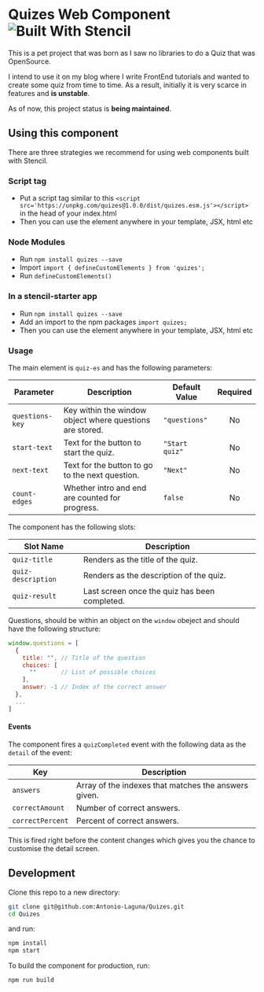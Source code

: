 # Quizes Web Component ![Built With Stencil](https://img.shields.io/badge/-Built%20With%20Stencil-16161d.svg?logo=data%3Aimage%2Fsvg%2Bxml%3Bbase64%2CPD94bWwgdmVyc2lvbj0iMS4wIiBlbmNvZGluZz0idXRmLTgiPz4KPCEtLSBHZW5lcmF0b3I6IEFkb2JlIElsbHVzdHJhdG9yIDE5LjIuMSwgU1ZHIEV4cG9ydCBQbHVnLUluIC4gU1ZHIFZlcnNpb246IDYuMDAgQnVpbGQgMCkgIC0tPgo8c3ZnIHZlcnNpb249IjEuMSIgaWQ9IkxheWVyXzEiIHhtbG5zPSJodHRwOi8vd3d3LnczLm9yZy8yMDAwL3N2ZyIgeG1sbnM6eGxpbms9Imh0dHA6Ly93d3cudzMub3JnLzE5OTkveGxpbmsiIHg9IjBweCIgeT0iMHB4IgoJIHZpZXdCb3g9IjAgMCA1MTIgNTEyIiBzdHlsZT0iZW5hYmxlLWJhY2tncm91bmQ6bmV3IDAgMCA1MTIgNTEyOyIgeG1sOnNwYWNlPSJwcmVzZXJ2ZSI%2BCjxzdHlsZSB0eXBlPSJ0ZXh0L2NzcyI%2BCgkuc3Qwe2ZpbGw6I0ZGRkZGRjt9Cjwvc3R5bGU%2BCjxwYXRoIGNsYXNzPSJzdDAiIGQ9Ik00MjQuNywzNzMuOWMwLDM3LjYtNTUuMSw2OC42LTkyLjcsNjguNkgxODAuNGMtMzcuOSwwLTkyLjctMzAuNy05Mi43LTY4LjZ2LTMuNmgzMzYuOVYzNzMuOXoiLz4KPHBhdGggY2xhc3M9InN0MCIgZD0iTTQyNC43LDI5Mi4xSDE4MC40Yy0zNy42LDAtOTIuNy0zMS05Mi43LTY4LjZ2LTMuNkgzMzJjMzcuNiwwLDkyLjcsMzEsOTIuNyw2OC42VjI5Mi4xeiIvPgo8cGF0aCBjbGFzcz0ic3QwIiBkPSJNNDI0LjcsMTQxLjdIODcuN3YtMy42YzAtMzcuNiw1NC44LTY4LjYsOTIuNy02OC42SDMzMmMzNy45LDAsOTIuNywzMC43LDkyLjcsNjguNlYxNDEuN3oiLz4KPC9zdmc%2BCg%3D%3D&colorA=16161d&style=flat-square)

This is a pet project that was born as I saw no libraries to do a Quiz that was OpenSource. 

I intend to use it on my blog where I write FrontEnd tutorials and wanted to create some quiz from time to time. As a result, initially it is very scarce in features and **is unstable**.

As of now, this project status is **being maintained**.

## Using this component

There are three strategies we recommend for using web components built with Stencil.

### Script tag

- Put a script tag similar to this `<script src='https://unpkg.com/quizes@1.0.0/dist/quizes.esm.js'></script>` in the head of your index.html
- Then you can use the element anywhere in your template, JSX, html etc

### Node Modules

- Run `npm install quizes --save`
- Import `import { defineCustomElements } from 'quizes';`
- Run `defineCustomElements()`

### In a stencil-starter app

- Run `npm install quizes --save`
- Add an import to the npm packages `import quizes;`
- Then you can use the element anywhere in your template, JSX, html etc

### Usage

The main element is `quiz-es` and has the following parameters:

| Parameter       | Description                                              | Default Value  | Required |
|-----------------|----------------------------------------------------------|----------------|:--------:|
| `questions-key` | Key within the window object where questions are stored. | `"questions"`  |    No    |
| `start-text`    | Text for the button to start the quiz.                   | `"Start quiz"` |    No    |
| `next-text`     | Text for the button to go to the next question.          | `"Next"`       |    No    |
| `count-edges`   | Whether intro and end are counted for progress.          | `false`        |    No    |

The component has the following slots:

| Slot Name          | Description                                   |
|--------------------|-----------------------------------------------|
| `quiz-title`       | Renders as the title of the quiz.             |
| `quiz-description` | Renders as the description of the quiz.       |
| `quiz-result`      | Last screen once the quiz has been completed. |

Questions, should be within an object on the `window` obeject and should have the following structure:

```js
window.questions = [
  {
    title: "", // Title of the question
    choices: [
      ""       // List of possible choices
    ],
    answer: -1 // Index of the correct answer
  },
  ...
]
```

#### Events

The component fires a `quizCompleted` event with the following data as the `detail` of the event:

| Key              | Description                                          |
|------------------|------------------------------------------------------|
| `answers`        | Array of the indexes that matches the answers given. |
| `correctAmount`  | Number of correct answers.                           |
| `correctPercent` | Percent of correct answers.                          |

This is fired right before the content changes which gives you the chance to customise the detail screen. 

## Development

Clone this repo to a new directory:

```bash
git clone git@github.com:Antonio-Laguna/Quizes.git
cd Quizes
```

and run:

```bash
npm install
npm start
```

To build the component for production, run:

```bash
npm run build
```
